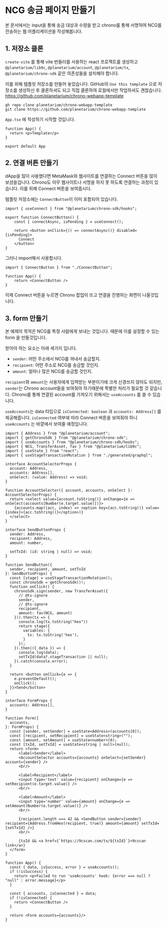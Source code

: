 # NCG 송금 페이지 만들기

본 문서에서는 input을 통해 송금 대상과 수량을 받고 chrono를 통해 서명하여 NCG를 전송하는 웹 어플리케이션을 작성해봅니다.

## 1. 저장소 클론

`create-vite` 를 통해 vite 번들러를 사용하는 react 프로젝트를 생성하고 `@planetarium/lib9c`, `@planetarium/account`, `@planetarium/tx`, `@planetarium/chrono-sdk` 같은 의존성들을 설치해야 합니다.

이를 위해 템플릿 저장소를 만들어 놓았습니다. GitHub의 `Use this template` 으로 저장소를 생성하신 후 클론하셔도 되고 직접 클론하여 로컬에서만 작업하셔도 괜찮습니다. https://github.com/planetarium/chrono-webapp-template

```
gh repo clone planetarium/chrono-webapp-template
git clone https://github.com/planetarium/chrono-webapp-template
```

`App.tsx` 에 작성하기 시작할 것입니다.

```tsx
function App() {
  return <p>Template</p>
}

export default App
```

## 2. 연결 버튼 만들기

dApp을 많이 사용했다면 MetaMask와 웹사이트를 연결하는 Connect 버튼을 많이 보셨을겁니다. Chrono도 아무 웹사이트나 서명을 하지 못 하도록 연결하는 과정이 있습니다. 이를 위해 Connect 버튼을 보여줍시다.

템플릿 저장소에는 `ConnectButton`이 이미 포함되어 있습니다.

```tsx
import { useConnect } from "@planetarium/chrono-sdk/hooks";

export function ConnectButton() {
    const { connectAsync, isPending } = useConnect();

    return <button onClick={() => connectAsync()} disabled={isPending}>
      Connect
    </button>
}
```

그러니 import해서 사용합시다.

```tsx
import { ConnectButton } from "./ConnectButton";

function App() {
    return <ConnectButton />
}
```

이제 Connect 버튼을 누르면 Chrono 팝업이 뜨고 연결을 진행하는 화면이 나올것입니다.

## 3. form 만들기

본 예제의 목적은 NCG를 특정 사람에게 보내는 것입니다. 때문에 이를 설정할 수 있는 form 을 만들것입니다.

받아야 하는 요소는 아래 세가지 입니다.

- `sender`: 어떤 주소에서 NCG를 꺼내서 송금할지.
- `recipient`: 어떤 주소로 NCG를 송금할 것인지.
- `amount`: 얼마나 많은 NCG를 송금할 것인지.

`recipient`와 `amount`는 사용자에게 입력받는 부분이기에 크게 신경쓰지 않아도 되지만, `sender`는 Chrono account들을 보여줘야 하기때문에 특별한 처리가 필요할 것 같습니다. Chrono를 통해 연결된 account를 가져오기 위해서는 `useAccounts` 를 쓸 수 있습니다.

`useAccounts`는 data 타입으로 `isConnected: boolean` 과 `accounts: Address[]` 를 제공해줍니다. `isConnected` 여부에 따라 Connect 버튼을 보여줘야 하니 `useAccounts` 는 바깥에서 보여줄 예정입니다.

```tsx
import { Address } from "@planetarium/account";
import { getChronoSdk } from "@planetarium/chrono-sdk";
import { useAccounts } from "@planetarium/chrono-sdk/hooks";
import { NCG, TransferAsset, fav } from "@planetarium/lib9c";
import { useState } from "react";
import { useStageTransactionMutation } from "./generated/graphql";

interface AccountSelectorProps {
  account: Address,
  accounts: Address[],
  onSelect: (value: Address) => void;
}

function AccountSelector({ account, accounts, onSelect }: AccountSelectorProps) {
  return <select value={account.toString()} onChange={e => onSelect(accounts[Number(e.target.value)])}>
    {accounts.map((acc, index) => <option key={acc.toString()} value={index}>{acc.toString()}</option>)}
  </select>
}

interface SendButtonProps {
  sender: Address,
  recipient: Address,
  amount: number,

  setTxId: (id: string | null) => void;
}

function SendButton({
  sender, recipient, amount, setTxId
}: SendButtonProps) {
  const [stage] = useStageTransactionMutation();
  const chronoSdk = getChronoSdk()!;
  function onClick() {
    chronoSdk.sign(sender, new TransferAsset({
      // @ts-ignore
      sender,
      // @ts-ignore
      recipient,
      amount: fav(NCG, amount)
    })).then(tx => {
      console.log(tx.toString("hex"))
      return stage({
        variables: {
          tx: tx.toString('hex'),
        }
      });
    }).then(({ data }) => {
      console.log(data);
      setTxId(data?.stageTransaction || null);
    }).catch(console.error);
  }

  return <button onClick={e => {
    e.preventDefault();
    onClick();
  }}>Send</button>
}

interface FormProps {
  accounts: Address[],
}

function Form({
  accounts,
}: FormProps) {
  const [sender, setSender] = useState<Address>(accounts[0]);
  const [recipient, setRecipient] = useState<string>("");
  const [amount, setAmount] = useState<number>(0);
  const [txId, setTxId] = useState<string | null>(null);
  return <form>
      <label>Sender</label>
      <AccountSelector accounts={accounts} onSelect={setSender} account={sender} />
      <br/>

      <label>Recipient</label>
      <input type='text' value={recipient} onChange={e => setRecipient(e.target.value)} />
      <br/>

      <label>Amount</label>
      <input type='number' value={amount} onChange={e => setAmount(Number(e.target.value))} />
      <br/>

      {recipient.length === 42 && <SendButton sender={sender} recipient={Address.fromHex(recipient, true)} amount={amount} setTxId={setTxId} />}
      <br/>

      {txId && <a href={`https://9cscan.com/tx/${txId}`}>9cscan link</a>}
  </form>
}

function App() {
  const { data, isSuccess, error } = useAccounts();
  if (!isSuccess) {
    return <p>Failed to run 'useAccounts' hook: {error === null ? "null" : error.message}</p>
  }

  const { accounts, isConnected } = data;
  if (!isConnected) {
    return <ConnectButton />
  }

  return <Form accounts={accounts}/>
}
```
